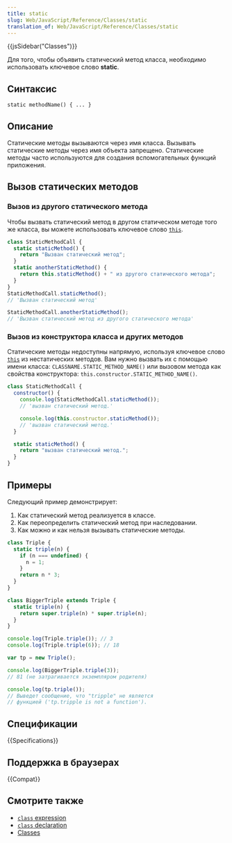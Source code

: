 ```yaml
---
title: static
slug: Web/JavaScript/Reference/Classes/static
translation_of: Web/JavaScript/Reference/Classes/static
---
```


{{jsSidebar("Classes")}}

Для того, чтобы объявить статический метод класса, необходимо использовать ключевое слово **static**.

## Синтаксис

```
static methodName() { ... }
```

## Описание

Статические методы вызываются через имя класса. Вызывать статические методы через имя объекта запрещено. Статические методы часто используются для создания вспомогательных функций приложения.

## Вызов статических методов

### Вызов из другого статического метода

Чтобы вызвать статический метод в другом статическом методе того же класса, вы можете использовать ключевое слово [`this`](/ru/docs/Web/JavaScript/Reference/Operators/this).

```js
class StaticMethodCall {
  static staticMethod() {
    return "Вызван статический метод";
  }
  static anotherStaticMethod() {
    return this.staticMethod() + " из другого статического метода";
  }
}
StaticMethodCall.staticMethod();
// 'Вызван статический метод'

StaticMethodCall.anotherStaticMethod();
// 'Вызван статический метод из другого статического метода'
```

### Вызов из конструктора класса и других методов

Статические методы недоступны напрямую, используя ключевое слово [`this`](/ru/docs/Web/JavaScript/Reference/Operators/this) из нестатических методов. Вам нужно вызвать их с помощью имени класса: `CLASSNAME.STATIC_METHOD_NAME()` или вызовом метода как свойства конструктора: `this.constructor.STATIC_METHOD_NAME()`.

```js
class StaticMethodCall {
  constructor() {
    console.log(StaticMethodCall.staticMethod());
    // 'вызван статический метод.'

    console.log(this.constructor.staticMethod());
    // 'вызван статический метод.'
  }

  static staticMethod() {
    return "вызван статический метод.";
  }
}
```

## Примеры

Следующий пример демонстрирует:

1. Как статический метод реализуется в классе.
2. Как переопределить статический метод при наследовании.
3. Как можно и как нельзя вызывать статические методы.

```js
class Triple {
  static triple(n) {
    if (n === undefined) {
      n = 1;
    }
    return n * 3;
  }
}

class BiggerTriple extends Triple {
  static triple(n) {
    return super.triple(n) * super.triple(n);
  }
}

console.log(Triple.triple()); // 3
console.log(Triple.triple(6)); // 18

var tp = new Triple();

console.log(BiggerTriple.triple(3));
// 81 (не затрагивается экземпляром родителя)

console.log(tp.triple());
// Выведет сообщение, что "tripple" не является
// функцией ('tp.tripple is not a function').
```

## Спецификации

{{Specifications}}

## Поддержка в браузерах

{{Compat}}

## Смотрите также

- [`class` expression](/ru/docs/Web/JavaScript/Reference/Operators/class)
- [`class` declaration](/ru/docs/Web/JavaScript/Reference/Statements/class)
- [Classes](/ru/docs/Web/JavaScript/Reference/Classes)

